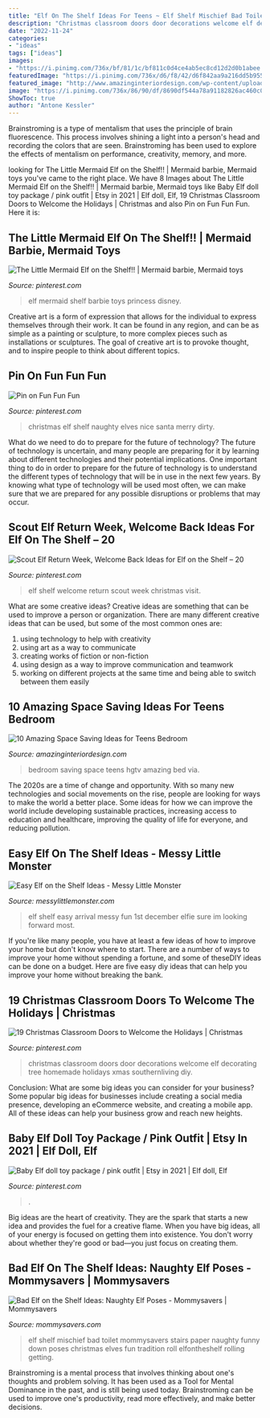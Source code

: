 ```yaml
---
title: "Elf On The Shelf Ideas For Teens ~ Elf Shelf Mischief Bad Toilet Mommysavers Stairs Paper Naughty Funny Down Poses Christmas Elves Fun Tradition Roll Elfontheshelf Rolling Getting"
description: "Christmas classroom doors door decorations welcome elf decorating tree homemade holidays xmas southernliving diy"
date: "2022-11-24"
categories:
- "ideas"
tags: ["ideas"]
images:
- "https://i.pinimg.com/736x/bf/81/1c/bf811c0d4ce4ab5ec8cd12d2d0b1abee.jpg"
featuredImage: "https://i.pinimg.com/736x/d6/f8/42/d6f842aa9a216dd5b955c6678ff2aecf.jpg"
featured_image: "http://www.amazinginteriordesign.com/wp-content/uploads/2014/12/23.jpg"
image: "https://i.pinimg.com/736x/86/90/df/8690df544a78a91182826ac460c07d2b--christmas-home-merry-christmas.jpg"
ShowToc: true
author: "Antone Kessler"
---
```



Brainstroming is a type of mentalism that uses the principle of brain fluorescence. This process involves shining a light into a person's head and recording the colors that are seen. Brainstroming has been used to explore the effects of mentalism on performance, creativity, memory, and more.

	

		
looking for The Little Mermaid Elf on the Shelf!! | Mermaid barbie, Mermaid toys you've came to the right place. We have 8 Images about The Little Mermaid Elf on the Shelf!! | Mermaid barbie, Mermaid toys like Baby Elf doll toy package / pink outfit | Etsy in 2021 | Elf doll, Elf, 19 Christmas Classroom Doors to Welcome the Holidays | Christmas and also Pin on Fun Fun Fun. Here it is:
		
    
## The Little Mermaid Elf On The Shelf!! | Mermaid Barbie, Mermaid Toys

<img loading=lazy src="https://i.pinimg.com/736x/b3/11/09/b311098e22dcb35a2d035b8938880888.jpg" onerror="this.onerror=null;this.src='https://tse1.mm.bing.net/th?id=OIP.35tafMZBy-nuIe5Iqd0WIQHaJ3&amp;pid=15.1';" alt="The Little Mermaid Elf on the Shelf!! | Mermaid barbie, Mermaid toys">

_Source: pinterest.com_

>elf mermaid shelf barbie toys princess disney. 

	

Creative art is a form of expression that allows for the individual to express themselves through their work. It can be found in any region, and can be as simple as a painting or sculpture, to more complex pieces such as installations or sculptures. The goal of creative art is to provoke thought, and to inspire people to think about different topics.

    
## Pin On Fun Fun Fun

<img loading=lazy src="https://i.pinimg.com/736x/86/90/df/8690df544a78a91182826ac460c07d2b--christmas-home-merry-christmas.jpg" onerror="this.onerror=null;this.src='https://tse3.mm.bing.net/th?id=OIP.53u3P6jB-YEzEtsnFs5zPQHaK8&amp;pid=15.1';" alt="Pin on Fun Fun Fun">

_Source: pinterest.com_

>christmas elf shelf naughty elves nice santa merry dirty. 

	

What do we need to do to prepare for the future of technology?
The future of technology is uncertain, and many people are preparing for it by learning about different technologies and their potential implications. One important thing to do in order to prepare for the future of technology is to understand the different types of technology that will be in use in the next few years. By knowing what type of technology will be used most often, we can make sure that we are prepared for any possible disruptions or problems that may occur.

    
## Scout Elf Return Week, Welcome Back Ideas For Elf On The Shelf – 20

<img loading=lazy src="https://i.pinimg.com/736x/d6/f8/42/d6f842aa9a216dd5b955c6678ff2aecf.jpg" onerror="this.onerror=null;this.src='https://tse2.mm.bing.net/th?id=OIP.MVMha_G3F4sWyy28ayHpxQHaEK&amp;pid=15.1';" alt="Scout Elf Return Week, Welcome Back Ideas for Elf on the Shelf – 20">

_Source: pinterest.com_

>elf shelf welcome return scout week christmas visit. 

	

What are some creative ideas?
Creative ideas are something that can be used to improve a person or organization. There are many different creative ideas that can be used, but some of the most common ones are: 
1. using technology to help with creativity 
2. using art as a way to communicate 
3. creating works of fiction or non-fiction 
4. using design as a way to improve communication and teamwork 
5. working on different projects at the same time and being able to switch between them easily 

    
## 10 Amazing Space Saving Ideas For Teens Bedroom

<img loading=lazy src="http://www.amazinginteriordesign.com/wp-content/uploads/2014/12/23.jpg" onerror="this.onerror=null;this.src='https://tse1.mm.bing.net/th?id=OIP.tfOncPN6ci07-_WTmgFPuQHaJ5&amp;pid=15.1';" alt="10 Amazing Space Saving Ideas for Teens Bedroom">

_Source: amazinginteriordesign.com_

>bedroom saving space teens hgtv amazing bed via. 

	

The 2020s are a time of change and opportunity. With so many new technologies and social movements on the rise, people are looking for ways to make the world a better place. Some ideas for how we can improve the world include developing sustainable practices, increasing access to education and healthcare, improving the quality of life for everyone, and reducing pollution.

    
## Easy Elf On The Shelf Ideas - Messy Little Monster

<img loading=lazy src="https://2.bp.blogspot.com/-pP-7kxIQOy0/VGPbh4bGPcI/AAAAAAAABFk/JH7WeOQL_Rk/s1600/1500975_10151925407443089_1180067593_o.jpg" onerror="this.onerror=null;this.src='https://tse1.mm.bing.net/th?id=OIP.pcL_-hWkR_cXJtW53ak1KwHaJ4&amp;pid=15.1';" alt="Easy Elf on the Shelf Ideas - Messy Little Monster">

_Source: messylittlemonster.com_

>elf shelf easy arrival messy fun 1st december elfie sure im looking forward most. 

	

If you're like many people, you have at least a few ideas of how to improve your home but don't know where to start. There are a number of ways to improve your home without spending a fortune, and some of theseDIY ideas can be done on a budget. Here are five easy diy ideas that can help you improve your home without breaking the bank.

    
## 19 Christmas Classroom Doors To Welcome The Holidays | Christmas

<img loading=lazy src="https://i.pinimg.com/736x/bf/81/1c/bf811c0d4ce4ab5ec8cd12d2d0b1abee.jpg" onerror="this.onerror=null;this.src='https://tse2.mm.bing.net/th?id=OIP.Y32XwqkXCro9HF7c3nV8hwHaLH&amp;pid=15.1';" alt="19 Christmas Classroom Doors to Welcome the Holidays | Christmas">

_Source: pinterest.com_

>christmas classroom doors door decorations welcome elf decorating tree homemade holidays xmas southernliving diy. 

	

Conclusion: What are some big ideas you can consider for your business?
Some popular big ideas for businesses include creating a social media presence, developing an eCommerce website, and creating a mobile app. All of these ideas can help your business grow and reach new heights.

    
## Baby Elf Doll Toy Package / Pink Outfit | Etsy In 2021 | Elf Doll, Elf

<img loading=lazy src="https://i.pinimg.com/736x/32/d1/8a/32d18acbcb95fb300058add9f7ee9a36.jpg" onerror="this.onerror=null;this.src='https://tse1.mm.bing.net/th?id=OIP.4FNar0S6_JNfhpBBLNdf0gHaLJ&amp;pid=15.1';" alt="Baby Elf doll toy package / pink outfit | Etsy in 2021 | Elf doll, Elf">

_Source: pinterest.com_

>. 

	

Big ideas are the heart of creativity. They are the spark that starts a new idea and provides the fuel for a creative flame. When you have big ideas, all of your energy is focused on getting them into existence. You don't worry about whether they're good or bad—you just focus on creating them.

    
## Bad Elf On The Shelf Ideas: Naughty Elf Poses - Mommysavers | Mommysavers

<img loading=lazy src="http://www.mommysavers.com/wp-content/uploads/2013/12/900x900px-LL-4dbd4ac6_IMG_6802-2.jpeg" onerror="this.onerror=null;this.src='https://tse4.mm.bing.net/th?id=OIP.UOOEUjmo45sNvPLLTsiEHgHaLH&amp;pid=15.1';" alt="Bad Elf on the Shelf Ideas: Naughty Elf Poses - Mommysavers | Mommysavers">

_Source: mommysavers.com_

>elf shelf mischief bad toilet mommysavers stairs paper naughty funny down poses christmas elves fun tradition roll elfontheshelf rolling getting. 

	

Brainstroming is a mental process that involves thinking about one's thoughts and problem solving. It has been used as a Tool for Mental Dominance in the past, and is still being used today. Brainstroming can be used to improve one's productivity, read more effectively, and make better decisions.

